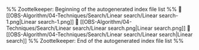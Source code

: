 %% Zoottelkeeper: Beginning of the autogenerated index file list  %%
📄 [[OBS-Algorithm/04-Techniques/Search/Linear search/Linear search-1.png|Linear search-1.png]]
📄 [[OBS-Algorithm/04-Techniques/Search/Linear search/Linear search.png|Linear search.png]]
📄 [[OBS-Algorithm/04-Techniques/Search/Linear search/Linear search|Linear search]]
%% Zoottelkeeper: End of the autogenerated index file list  %%
